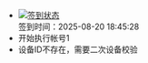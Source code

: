 - [![签到状态](https://github.com/womade/Cloud189-Actions/actions/workflows/main.yml/badge.svg?branch=main)](https://github.com/womade/Cloud189-Actions/actions/workflows/main.yml) <br> 签到时间：2025-08-20 18:45:28
- 开始执行帐号1
- 设备ID不存在，需要二次设备校验

